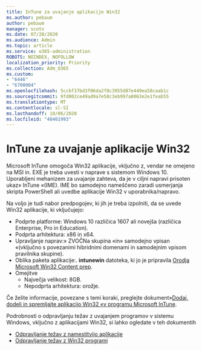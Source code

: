 ```yaml
---
title: InTune za uvajanje aplikacije Win32
ms.author: pebaum
author: pebaum
manager: scotv
ms.date: 07/28/2020
ms.audience: Admin
ms.topic: article
ms.service: o365-administration
ROBOTS: NOINDEX, NOFOLLOW
localization_priority: Priority
ms.collection: Adm_O365
ms.custom:
- "6446"
- "6700004"
ms.openlocfilehash: 5ccbf37bd3f06da2f8c3955d87e449ea58caab1c
ms.sourcegitcommit: 9fd002ce49ad9a7e58c3eb997a8063e2e1feab55
ms.translationtype: MT
ms.contentlocale: sl-SI
ms.lasthandoff: 10/06/2020
ms.locfileid: "48461993"
---
```

# <a name="intune-win32-app-deployment"></a>InTune za uvajanje aplikacije Win32

Microsoft InTune omogoča Win32 aplikacije, vključno z, vendar ne omejeno na MSI in. EXE je treba uvesti v naprave s sistemom Windows 10. Uporabljeni mehanizem za uvajanje zahteva, da je v ciljni napravi prisoten ukaz» InTune «(IME). IME bo samodejno nameščeno zaradi usmerjanja skripta PowerShell ali uvedbe aplikacije Win32 v uporabnika/napravo.

Na voljo je tudi nabor predpogojev, ki jih je treba izpolniti, da se uvede Win32 aplikacije, ki vključujejo:

- Podprte platforme: Windows 10 različica 1607 ali novejša (različica Enterprise, Pro in Education).
- Podprta arhitektura: x86 in x64.
- Upravljanje naprav:» ZVOČNa skupina «in» samodejno vpisan «(vključno s povezanimi hibridnimi domenami in samodejnim vpisom pravilnika skupine).
- Oblika paketa aplikacije:. **intunewin**  datoteka, ki jo je pripravila [Orodja Microsoft Win32 Content prep](https://docs.microsoft.com/mem/intune/apps/apps-win32-prepare).
- Omejitve
    - Največja velikost: 8GB.
    - Nepodprta arhitektura: orožje.

Če želite informacije, povezane s temi koraki, preglejte dokument»[Dodaj, dodeli in spremljajte aplikacijo Win32 «v programu Microsoft InTune](https://docs.microsoft.com/mem/intune/apps/apps-win32-add).

Podrobnosti o odpravljanju težav z uvajanjem programov v sistemu Windows, vključno z aplikacijami Win32, si lahko ogledate v teh dokumentih

- [Odpravljanje težav z namestitvijo aplikacije](https://docs.microsoft.com/mem/intune/apps/troubleshoot-app-install)  
- [Odpravljanje težav z Win32 programi](https://docs.microsoft.com/mem/intune/apps/apps-win32-troubleshoot)